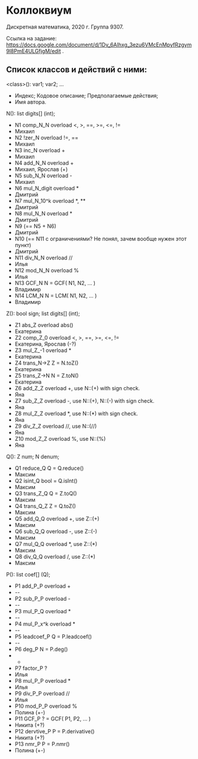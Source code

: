 # Коллоквиум

Дискретная математика, 2020 г.
Группа 9307.


Ссылка на задание: https://docs.google.com/document/d/1Dv_6AIhxg_3ezu6VMcEnMpyfRzgym9l8PmE4ULGfjgM/edit .


## Список классов и действий с ними:
\<class\>():
	var1; var2; ...
* Индекс; Кодовое описание; Предполагаемые действия;
* Имя автора.


N():
	list digits[] (int);

* N1	comp_N_N	overload <, >, ==, >=, <=, !=
* Михаил
* N2	!zer_N		overload !=, ==
* Михаил
* N3	inc_N		overload +
* Михаил
* N4	add_N_N		overload +
* Михаил, Ярослав (+)
* N5	sub_N_N		overload -
* Михаил
* N6	mul_N_digit	overload \*
* Дмитрий
* N7	mul_N_10^k	overload \*, \*\*
* Дмитрий
* N8	mul_N_N		overload \*
* Дмитрий
* N9	(== N5 + N6)
* Дмитрий
* N10	(== N11 с ограничениями? Не понял, зачем вообще нужен этот пункт)
* Дмитрий
* N11	div_N_N		overload //
* Илья
* N12	mod_N_N		overload %
* Илья
* N13	GCF_N		N = GCF( N1, N2, ... )
* Владимир
* N14	LCM_N		N = LCM( N1, N2, ... )
* Владимир


Z():
	bool sign;
	list digits[] (int);

* Z1	abs_Z		overload abs()
* Екатерина
* Z2	comp_Z_0	overload <, >, ==, >=, <=, !=
* Екатерина, Ярослав (-?)
* Z3	mul_Z_-1	overload \*
* Екатерина
* Z4	trans_N->Z	Z = N.toZ()
* Екатерина
* Z5	trans_Z->N	N = Z.toN()
* Екатерина
* Z6	add_Z_Z		overload +, use N::(+) with sign check.
* Яна
* Z7	sub_Z_Z		overload -, use N::(+), N::(-) with sign check.
* Яна
* Z8	mul_Z_Z		overload \*, use N::(\*) with sign check.
* Яна
* Z9	div_Z_Z		overload //, use N::(//)
* Яна
* Z10	mod_Z_Z		overload %, use N::(%)
* Яна


Q():
	Z num;
	N denum;

* Q1	reduce_Q	Q = Q.reduce()
* Максим
* Q2	isint_Q		bool = Q.isInt()
* Максим
* Q3	trans_Z_Q	Q = Z.toQ()
* Максим
* Q4	trans_Q_Z	Z = Q.toZ()
* Максим
* Q5	add_Q_Q		overload +, use Z::(+)
* Максим
* Q6	sub_Q_Q		overload -, use Z::(-)
* Максим
* Q7	mul_Q_Q		overload \*, use Z::(\*)
* Максим
* Q8	div_Q_Q		overload /, use Z::(\*)
* Максим


P():
	list coef[] (Q);

* P1	add_P_P		overload +
* --
* P2	sub_P_P		overload -
* --
* P3	mul_P_Q		overload \*
* --
* P4	mul_P_x^k	overload \*
* --
* P5	leadcoef_P	Q = P.leadcoef()
* --
* P6	deg_P		N = P.deg()
* -
* P7	factor_P	?
* Илья
* P8	mul_P_P		overload \*
* Илья
* P9	div_P_P		overload //
* Илья
* P10	mod_P_P		overload %
* Полина (+-)
* P11	GCF_P		? = GCF( P1, P2, ... )
* Никита (+?)
* P12	dervtive_P	P = P.derivative()
* Никита (+?)
* P13	nmr_P		P = P.nmr()
* Полина (+-)

